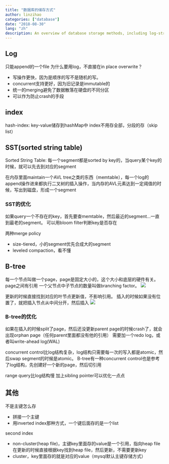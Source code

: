```yaml
---
title: "数据库的储存方式"
author: linzihao
categories: ["database"]
date: "2018-08-30"
lang: "zh"
description: An overview of database storage methods, including log-structured storage, indexing techniques, Sorted String Tables (SSTs), and B-trees. The post explores the advantages of each approach and discusses optimizations for improved performance and reliability.
---
```


## Log
只能append的一个file
为什么要用log，不直接在in place overwrite？
- 写操作更快，因为是顺序的写不是随机的写。
- concurrent支持更好，因为旧记录是immutable的
- 统一的merging避免了数据散落在硬盘的不同分区
- 可以作为防止crash的手段

## index
hash-index: key-value储存到hashMap中
index不用存全部，分段的存（skip list）

## SST(sorted string table)
Sorted String Table: 每一个segment都是sorted by key的，当query某个key的时候，就可以先去到对应的segment

在内存里面maintain一个AVL tree之类的东西（memtable），每一个log的append操作进来都执行二叉树的插入操作，当内存的AVL元素达到一定阈值的时候，写出到磁盘，形成一个segment

### SST的优化
如果query一个不存在的key，首先要查memtable，然后最近的segment...一直到最老的segment。
可以用bloom filter判断key是否存在

两种merge policy
- size-tiered，小的segment优先合成大的segment
- leveled compaction，看不懂

## B-tree
每一个节点叫做一个page，page是固定大小的，这个大小和底层的硬件有关。page之间有引用
一个父节点中子节点的数量叫做branching factor。
![](https://i.imgur.com/aXv7bbV.png)

更新的时候直接找到对应的叶节点更新值，不影响引用。
插入的时候如果没有位置了，就把插入节点从中间分开，然后插入
![](https://i.imgur.com/k4zYW7V.png)

### B-tree的优化
如果在插入的时候split了page，然后还没更新parent page的时候crash了，就会出现orphan page（任何parent里面都没有他的引用）
需要加一个redo log，或者叫write-ahead log(WAL)

concurrent control比log结构复杂，log结构只需要每一次的写入都是atomic，然后swap segment的时候是atomic。
B-tree有一种concurrent control也是参考了log结构，先创建好一个新的page，然后切引用

range query比log结构慢
加上sibling pointer可以优化一点点


## 其他
不是主键怎么存
- 拼接一个主键
- 用inverted index那种方式，一个键后面存的是一个list

second index
- non-cluster(heap file)，主键key里面存的value是一个引用，指向heap file
	在更新的时候直接根据key找到heap file，然后更新，不需要更新key
- cluster，key里面存的就是对应的value（mysql默认主键存储方式）